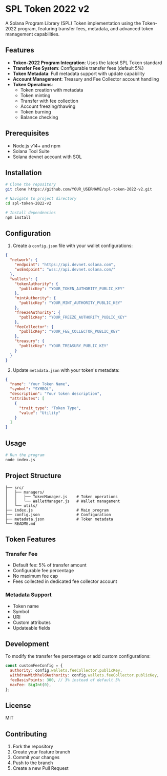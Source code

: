 # SPL Token 2022 v2

A Solana Program Library (SPL) Token implementation using the Token-2022 program, featuring transfer fees, metadata, and advanced token management capabilities.

## Features

- **Token-2022 Program Integration**: Uses the latest SPL Token standard
- **Transfer Fee System**: Configurable transfer fees (default 5%)
- **Token Metadata**: Full metadata support with update capability
- **Account Management**: Treasury and Fee Collector account handling
- **Token Operations**:
  - Token creation with metadata
  - Token minting
  - Transfer with fee collection
  - Account freezing/thawing
  - Token burning
  - Balance checking

## Prerequisites

- Node.js v14+ and npm
- Solana Tool Suite
- Solana devnet account with SOL

## Installation

```bash
# Clone the repository
git clone https://github.com/YOUR_USERNAME/spl-token-2022-v2.git

# Navigate to project directory
cd spl-token-2022-v2

# Install dependencies
npm install
```

## Configuration

1. Create a `config.json` file with your wallet configurations:

```json
{
  "network": {
    "endpoint": "https://api.devnet.solana.com",
    "wsEndpoint": "wss://api.devnet.solana.com/"
  },
  "wallets": {
    "tokenAuthority": {
      "publicKey": "YOUR_TOKEN_AUTHORITY_PUBLIC_KEY"
    },
    "mintAuthority": {
      "publicKey": "YOUR_MINT_AUTHORITY_PUBLIC_KEY"
    },
    "freezeAuthority": {
      "publicKey": "YOUR_FREEZE_AUTHORITY_PUBLIC_KEY"
    },
    "feeCollector": {
      "publicKey": "YOUR_FEE_COLLECTOR_PUBLIC_KEY"
    },
    "treasury": {
      "publicKey": "YOUR_TREASURY_PUBLIC_KEY"
    }
  }
}
```

2. Update `metadata.json` with your token's metadata:

```json
{
  "name": "Your Token Name",
  "symbol": "SYMBOL",
  "description": "Your token description",
  "attributes": [
    {
      "trait_type": "Token Type",
      "value": "Utility"
    }
  ]
}
```

## Usage

```bash
# Run the program
node index.js
```

## Project Structure

```
├── src/
│   ├── managers/
│   │   ├── TokenManager.js    # Token operations
│   │   └── WalletManager.js   # Wallet management
│   └── utils/
├── index.js                   # Main program
├── config.json                # Configuration
├── metadata.json              # Token metadata
└── README.md
```

## Token Features

### Transfer Fee

- Default fee: 5% of transfer amount
- Configurable fee percentage
- No maximum fee cap
- Fees collected in dedicated fee collector account

### Metadata Support

- Token name
- Symbol
- URI
- Custom attributes
- Updateable fields

## Development

To modify the transfer fee percentage or add custom configurations:

```javascript
const customFeeConfig = {
  authority: config.wallets.feeCollector.publicKey,
  withdrawWithheldAuthority: config.wallets.feeCollector.publicKey,
  feeBasisPoints: 300, // 3% instead of default 5%
  maxFee: BigInt(0),
};
```

## License

MIT

## Contributing

1. Fork the repository
2. Create your feature branch
3. Commit your changes
4. Push to the branch
5. Create a new Pull Request
